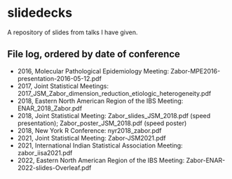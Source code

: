 # slidedecks

A repository of slides from talks I have given.

## File log, ordered by date of conference

- 2016, Molecular Pathological Epidemiology Meeting: Zabor-MPE2016-presentation-2016-05-12.pdf
- 2017, Joint Statistical Meetings: 2017_JSM_Zabor_dimension_reduction_etiologic_heterogeneity.pdf
- 2018, Eastern North American Region of the IBS Meeting: ENAR_2018_Zabor.pdf
- 2018, Joint Statistical Meeting: Zabor_slides_JSM_2018.pdf (speed presentation); Zabor_poster_JSM_2018.pdf (speed poster)
- 2018, New York R Conference: nyr2018_zabor.pdf
- 2021, Joint Statistical Meeting: Zabor-JSM2021.pdf
- 2021, International Indian Statistical Association Meeting: zabor_iisa2021.pdf
- 2022, Eastern North American Region of the IBS Meeting: Zabor-ENAR-2022-slides-Overleaf.pdf

